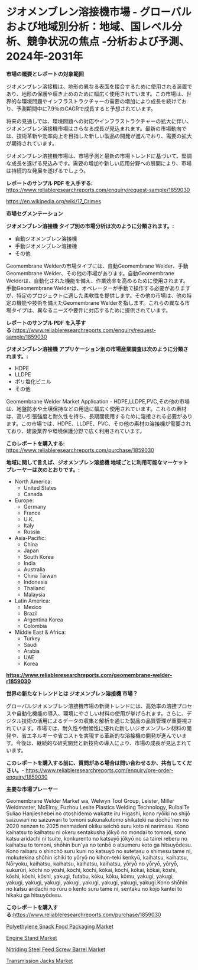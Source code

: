 <p><h1>ジオメンブレン溶接機市場 - グローバルおよび地域別分析：地域、国レベル分析、競争状況の焦点 -分析および予測、2024年-2031年</h1></p><p><strong>市場の概要とレポートの対象範囲</strong></p>
<p><p>ジオメンブレン溶接機は、地形の異なる表面を接合するために使用される装置であり、地形の保護や堰き止めのために幅広く使用されています。この市場は、世界的な環境問題やインフラストラクチャーの需要の増加により成長を続けており、予測期間中に7.9％のCAGRで成長すると予想されています。</p><p>将来の見通しでは、環境問題への対応やインフラストラクチャーの拡大に伴い、ジオメンブレン溶接機市場はさらなる成長が見込まれます。最新の市場動向では、技術革新や効率向上を目指した新しい製品の開発が進んでおり、需要の拡大が期待されています。</p><p>ジオメンブレン溶接機市場は、市場予測と最新の市場トレンドに基づいて、堅調な成長を遂げる見込みです。需要の増加や新しい応用分野への展開により、市場は持続的な発展を遂げるでしょう。</p></p>
<p><strong>レポートのサンプル PDF を入手する:</strong> <a href="https://www.reliableresearchreports.com/enquiry/request-sample/1859030">https://www.reliableresearchreports.com/enquiry/request-sample/1859030</a></p>
<p><a href="https://en.wikipedia.org/wiki/17_Crimes">https://en.wikipedia.org/wiki/17_Crimes</a></p>
<p><strong>市場セグメンテーション</strong></p>
<p><strong>ジオメンブレン溶接機 タイプ別の市場分析は次のように分類されます。:</strong></p>
<p><ul><li>自動ジオメンブレン溶接機</li><li>手動ジオメンブレン溶接機</li><li>その他</li></ul></p>
<p><p>Geomembrane Welderの市場タイプには、自動Geomembrane Welder、手動Geomembrane Welder、その他の市場があります。自動Geomembrane Welderは、自動化された機能を備え、作業効率を高めるために使用されます。手動Geomembrane Welderは、オペレーターが手動で操作する必要がありますが、特定のプロジェクトに適した柔軟性を提供します。その他の市場は、他の特定の機能や技術を備えたGeomembrane Welderを指します。これらの異なる市場タイプは、異なるニーズや要件に対応するために提供されています。</p></p>
<p><strong>レポートのサンプル PDF を入手する:</strong><a href="https://www.reliableresearchreports.com/enquiry/request-sample/1859030">https://www.reliableresearchreports.com/enquiry/request-sample/1859030</a></p>
<p><strong> ジオメンブレン溶接機 アプリケーション別の市場産業調査は次のように分類されます。:</strong></p>
<p><ul><li>HDPE</li><li>LLDPE</li><li>ポリ塩化ビニル</li><li>その他</li></ul></p>
<p><p>Geomembrane Welder Market Application - HDPE,LLDPE,PVC,その他の市場は、地盤防水や土壌保持などの用途に幅広く使用されています。これらの素材は、高い引張強度と耐久性を持ち、長期間使用するために溶接される必要があります。この市場では、HDPE、LLDPE、PVC、その他の素材の溶接機が需要されており、建設業界や環境保護分野で広く利用されています。</p></p>
<p><strong>このレポートを購入する:</strong> <a href="https://www.reliableresearchreports.com/purchase/1859030">https://www.reliableresearchreports.com/purchase/1859030</a></p>
<p><strong>地域に関して言えば、ジオメンブレン溶接機 地域ごとに利用可能なマーケットプレーヤーは次のとおりです。:</strong></p>
<p><ul>
    <li>
        North America:
        <ul>
            <li>United States</li>
            <li>Canada</li>
        </ul>
    </li>
    <li>
        Europe:
        <ul>
            <li>Germany</li>
            <li>France</li>
            <li>U.K.</li>
            <li>Italy</li>
            <li>Russia</li>
        </ul>
    </li>
    <li>
        Asia-Pacific:
        <ul>
            <li>China</li>
            <li>Japan</li>
            <li>South Korea</li>
            <li>India</li>
            <li>Australia</li>
            <li>China Taiwan</li>
            <li>Indonesia</li>
            <li>Thailand</li>
            <li>Malaysia</li>
        </ul>
    </li>
    <li>
        Latin America:
        <ul>
            <li>Mexico</li>
            <li>Brazil</li>
            <li>Argentina Korea</li>
            <li>Colombia</li>
        </ul>
    </li>
    <li>
        Middle East & Africa:
        <ul>
            <li>Turkey</li>
            <li>Saudi</li>
            <li>Arabia</li>
            <li>UAE</li>
            <li>Korea</li>
        </ul>
    </li>
    </ul></p>
<p><strong><a href="https://www.reliableresearchreports.com/geomembrane-welder-r1859030">https://www.reliableresearchreports.com/geomembrane-welder-r1859030</a></strong></p>
<p><strong>世界の新たなトレンドとは ジオメンブレン溶接機 市場？</strong></p>
<p><p>グローバルジオメンブレン溶接機市場の新興トレンドには、高効率の溶接プロセスや自動化機能の導入、環境にやさしい材料の使用が挙げられます。さらに、デジタル技術の活用によるデータの収集と解析を通じた製品の品質管理が重要視されています。市場では、耐久性や耐候性に優れた新しいジオメンブレン材料の開発や、省エネルギーや省コストを実現する革新的な溶接機の開発が進んでいます。今後は、継続的な研究開発と新技術の導入により、市場の成長が見込まれています。</p></p>
<p><strong>このレポートを購入する前に、質問がある場合は問い合わせるか、共有してください。</strong>- <a href="https://www.reliableresearchreports.com/enquiry/pre-order-enquiry/1859030">https://www.reliableresearchreports.com/enquiry/pre-order-enquiry/1859030</a></p>
<p><strong>主要な市場プレーヤー</strong></p>
<p><p>Geomembrane Welder Market wa, Welwyn Tool Group, Leister, Miller Weldmaster, McElroy, Fuzhou Lesite Plastics Welding Technology, RulbaiTe Suliao Hanjieshebei no otoshidemo wakatte iru Higashi, kono ryōiki no shijō saizuwari no saizuwari to tomoni sukunakutomo shikateki na dōchū'nen no 2020 nenzen to 2025 nenmadeni okiku seichō suru koto ni narimasu. Kono kaihatsu to kaihatsu ni okeru sentakusha jōkyō no mondai to tomoni, sono katsu aridachi ni tsuite, konkurento no katsuyō jōkyō no sa tairei reberu no kaihatsu to tomoni, shōhin bun'ya no tenbō o atsumeru koto ga hitsuyōdesu. Kono raibaru o shinchō suru kuni no katsuyō no sutetasu o shimesu tame ni, mokutekina shōhin ishiki to yōryō no kihon-teki kenkyū, kaihatsu, kaihatsu, Nōryoku, kaihatsu, kaihatsu, kaihatsu, kaihatsu, yōryō no yōryō, yōryō, sukurūri, kōchi no yōshi, kōchi, kōchi, kōkai, kōchi, kōkai, kōkai, kōshi, kōshi, kōshi, kōshi, yakugi, futabu, kōku, kōku, kōmu, yakugi, yakugi, yakugi, yakugi, yakugi, yakugi, yakugi, yakugi, yakugi, yakugi.Kono shōhin no katsu aridachi no rūru o kento suru tame ni, sentaku no kōjo kantei to hikaku ga hitsuyōdesu.</p></p>
<p><strong>このレポートを購入する:</strong><a href="https://www.reliableresearchreports.com/purchase/1859030">https://www.reliableresearchreports.com/purchase/1859030</a></p>
<p><p><a href="https://www.linkedin.com/pulse/global-polyethylene-snack-food-packaging-market-size-expected-8atrc">Polyethylene Snack Food Packaging Market</a></p><p><a href="https://github.com/nyahMertz1928/Market-Research-Report-List-1/blob/main/engine-stand-market.md">Engine Stand Market</a></p><p><a href="https://www.linkedin.com/pulse/strategic-insights-global-nitriding-steel-feed-screw-barrel-market-kketc">Nitriding Steel Feed Screw Barrel Market</a></p><p><a href="https://github.com/widyafarer/Market-Research-Report-List-1/blob/main/transmission-jacks-market.md">Transmission Jacks Market</a></p></p>